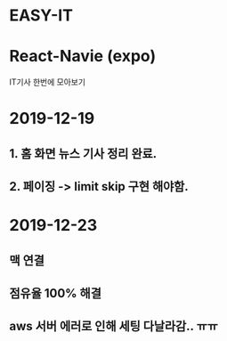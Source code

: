 # EASY-IT
# React-Navie (expo)

IT기사 한번에 모아보기

# 2019-12-19
## 1. 홈 화면 뉴스 기사 정리 완료. 
## 2. 페이징 -> limit skip 구현 해야함.

# 2019-12-23
## 맥 연결
## 점유율 100% 해결
## aws 서버 에러로 인해 세팅 다날라감.. ㅠㅠ